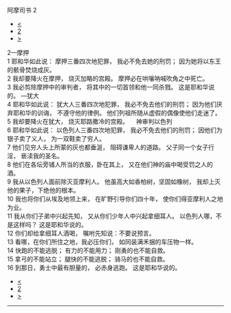 ﻿





 阿摩司书 2




* [<](bible/AMO01.md)
* [2](bible/AMO.md)
* [>](bible/AMO03.md)



 
2—摩押  
1 耶和华如此说： 摩押三番四次地犯罪， 我必不免去她的刑罚； 因为她将以东王的骸骨焚烧成灰。  
2 我却要降火在摩押， 烧灭加略的宫殿。 摩押必在哄嚷呐喊吹角之中死亡。  
3 我必剪除摩押中的审判者， 将其中的一切首领和他一同杀戮。 这是耶和华说的。 —犹大  
4 耶和华如此说： 犹大人三番四次地犯罪， 我必不免去他们的刑罚； 因为他们厌弃耶和华的训诲， 不遵守他的律例。 他们列祖所随从虚假的偶像使他们走迷了。  
5 我却要降火在犹大， 烧灭耶路撒冷的宫殿。 　神审判以色列  
6 耶和华如此说： 以色列人三番四次地犯罪， 我必不免去他们的刑罚； 因他们为银子卖了义人， 为一双鞋卖了穷人。  
7 他们见穷人头上所蒙的灰也都垂涎， 阻碍谦卑人的道路。 父子同一个女子行淫， 亵渎我的圣名。  
8 他们在各坛旁铺人所当的衣服，卧在其上， 又在他们神的庙中喝受罚之人的酒。     
9 我从以色列人面前除灭亚摩利人。 他虽高大如香柏树，坚固如橡树， 我却上灭他的果子，下绝他的根本。  
10 我也将你们从埃及地领上来， 在旷野引导你们四十年， 使你们得亚摩利人之地为业。  
11 我从你们子弟中兴起先知， 又从你们少年人中兴起拿细耳人。 以色列人哪，不是这样吗？ 这是耶和华说的。     
12 你们却给拿细耳人酒喝， 嘱咐先知说：不要说预言。  
13 看哪，在你们所住之地，我必压你们， 如同装满禾捆的车压物一样。  
14 快跑的不能逃脱； 有力的不能用力； 刚勇的也不能自救。  
15 拿弓的不能站立； 腿快的不能逃脱； 骑马的也不能自救。  
16 到那日，勇士中最有胆量的， 必赤身逃跑。 这是耶和华说的。 
* [<](bible/AMO01.md)
* [2](bible/AMO.md)
* [>](bible/AMO03.md)





---









